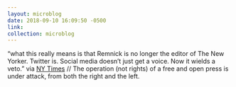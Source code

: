 ```yaml
---
layout: microblog
date: 2018-09-10 16:09:50 -0500
link:
collection: microblog
---
```

“what this really means is that Remnick is no longer the editor of The New Yorker. Twitter is. Social media doesn’t just get a voice. Now it wields a veto.” via [NY Times](https://www.nytimes.com/2018/09/04/opinion/bannon-new-yorker-festival-remnick.) // The operation (not rights) of a free and open press is under attack, from both the right and the left.
